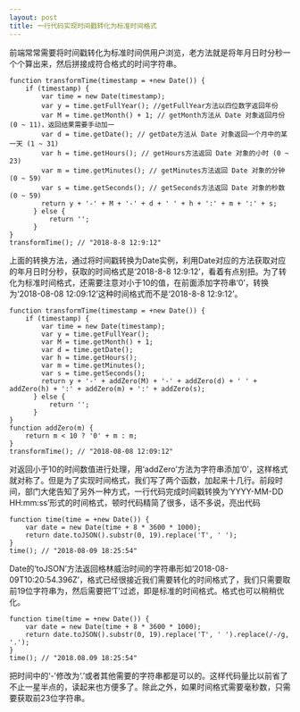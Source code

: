 ```yaml
---
layout: post
title: 一行代码实现时间戳转化为标准时间格式
---
```


前端常常需要将时间戳转化为标准时间供用户浏览，老方法就是将年月日时分秒一个个算出来，然后拼接成符合格式的时间字符串。

~~~
function transformTime(timestamp = +new Date()) {
    if (timestamp) {
        var time = new Date(timestamp);
        var y = time.getFullYear(); //getFullYear方法以四位数字返回年份
        var M = time.getMonth() + 1; // getMonth方法从 Date 对象返回月份 (0 ~ 11)，返回结果需要手动加一
        var d = time.getDate(); // getDate方法从 Date 对象返回一个月中的某一天 (1 ~ 31)
        var h = time.getHours(); // getHours方法返回 Date 对象的小时 (0 ~ 23)
        var m = time.getMinutes(); // getMinutes方法返回 Date 对象的分钟 (0 ~ 59)
        var s = time.getSeconds(); // getSeconds方法返回 Date 对象的秒数 (0 ~ 59)
        return y + '-' + M + '-' + d + ' ' + h + ':' + m + ':' + s;
      } else {
          return '';
      }
}
transformTime(); // "2018-8-8 12:9:12"
~~~

上面的转换方法，通过将时间戳转换为Date实例，利用Date对应的方法获取对应的年月日时分秒，获取的时间格式是‘2018-8-8 12:9:12’，看着有点别扭。为了转化为标准时间格式，还需要注意对小于10的值，在前面添加字符串‘0’，转换为‘2018-08-08 12:09:12’这种时间格式而不是‘2018-8-8 12:9:12’。

~~~
function transformTime(timestamp = +new Date()) {
    if (timestamp) {
        var time = new Date(timestamp);
        var y = time.getFullYear();
        var M = time.getMonth() + 1;
        var d = time.getDate();
        var h = time.getHours();
        var m = time.getMinutes();
        var s = time.getSeconds();
        return y + '-' + addZero(M) + '-' + addZero(d) + ' ' + addZero(h) + ':' + addZero(m) + ':' + addZero(s);
      } else {
          return '';
      }
}
function addZero(m) {
    return m < 10 ? '0' + m : m;
}
transformTime(); // "2018-08-08 12:09:12"
~~~

对返回小于10的时间数值进行处理，用‘addZero’方法为字符串添加‘0’，这样格式就对称了。但是为了实现时间格式，我们写了两个函数，加起来十几行。前段时间，部门大佬告知了另外一种方式，一行代码完成时间戳转换为‘YYYY-MM-DD HH:mm:ss’形式的时间格式，顿时代码精简了很多，话不多说，亮出代码

~~~
function time(time = +new Date()) {
    var date = new Date(time + 8 * 3600 * 1000);
    return date.toJSON().substr(0, 19).replace('T', ' ');
}
time(); // "2018-08-09 18:25:54"
~~~

Date的‘toJSON’方法返回格林威治时间的字符串形如‘2018-08-09T10:20:54.396Z’，格式已经很接近我们需要转化的时间格式了，我们只需要取前19位字符串为，然后需要把‘T’过滤，即是标准的时间格式。格式也可以稍稍优化。

~~~
function time(time = +new Date()) {
    var date = new Date(time + 8 * 3600 * 1000);
    return date.toJSON().substr(0, 19).replace('T', ' ').replace(/-/g, '.');
}
time(); // "2018.08.09 18:25:54"
~~~

把时间中的‘-’修改为‘.’或者其他需要的字符串都是可以的。这样代码量比以前省了不止一星半点的，读起来也方便多了。除此之外，如果时间格式需要毫秒数，只需要获取前23位字符串。
